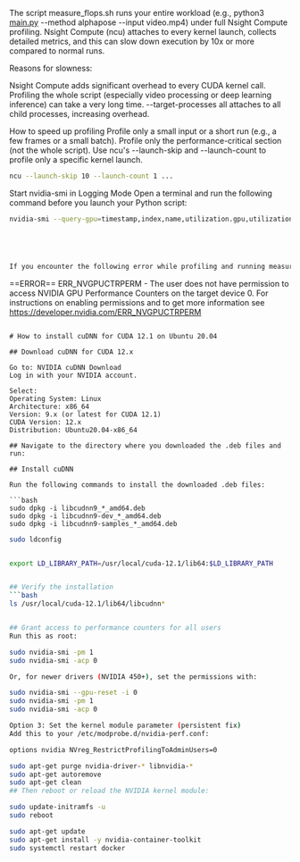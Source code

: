 The script measure_flops.sh runs your entire workload (e.g., python3 [main.py](http://_vscodecontentref_/1) --method alphapose --input video.mp4) under full Nsight Compute profiling. Nsight Compute (ncu) attaches to every kernel launch, collects detailed metrics, and this can slow down execution by 10x or more compared to normal runs.

Reasons for slowness:

Nsight Compute adds significant overhead to every CUDA kernel call.
Profiling the whole script (especially video processing or deep learning inference) can take a very long time.
--target-processes all attaches to all child processes, increasing overhead.

How to speed up profiling
Profile only a small input or a short run (e.g., a few frames or a small batch).
Profile only the performance-critical section (not the whole script).
Use ncu's --launch-skip and --launch-count to profile only a specific kernel launch.

```bash
ncu --launch-skip 10 --launch-count 1 ...
```

Start nvidia-smi in Logging Mode
Open a terminal and run the following command before you launch your Python script:

```bash
nvidia-smi --query-gpu=timestamp,index,name,utilization.gpu,utilization.memory,memory.total,memory.used,temperature.gpu,power.draw --format=csv -l 1 > gpu_log.csv





If you encounter the following error while profiling and running measure_flops.sh: 

```
==ERROR== ERR_NVGPUCTRPERM - The user does not have permission to access NVIDIA GPU Performance Counters on the target device 0. For instructions on enabling permissions and to get more information see https://developer.nvidia.com/ERR_NVGPUCTRPERM
```

# How to install cuDNN for CUDA 12.1 on Ubuntu 20.04

## Download cuDNN for CUDA 12.x

Go to: NVIDIA cuDNN Download
Log in with your NVIDIA account.

Select:
Operating System: Linux
Architecture: x86_64
Version: 9.x (or latest for CUDA 12.1)
CUDA Version: 12.x
Distribution: Ubuntu20.04-x86_64

## Navigate to the directory where you downloaded the .deb files and run:

## Install cuDNN

Run the following commands to install the downloaded .deb files:

```bash
sudo dpkg -i libcudnn9_*_amd64.deb
sudo dpkg -i libcudnn9-dev_*_amd64.deb
sudo dpkg -i libcudnn9-samples_*_amd64.deb
```

```bash
sudo ldconfig


export LD_LIBRARY_PATH=/usr/local/cuda-12.1/lib64:$LD_LIBRARY_PATH


## Verify the installation
```bash
ls /usr/local/cuda-12.1/lib64/libcudnn*


## Grant access to performance counters for all users
Run this as root:

sudo nvidia-smi -pm 1
sudo nvidia-smi -acp 0

Or, for newer drivers (NVIDIA 450+), set the permissions with:

sudo nvidia-smi --gpu-reset -i 0
sudo nvidia-smi -pm 1
sudo nvidia-smi -acp 0

Option 3: Set the kernel module parameter (persistent fix)
Add this to your /etc/modprobe.d/nvidia-perf.conf:

options nvidia NVreg_RestrictProfilingToAdminUsers=0

sudo apt-get purge nvidia-driver-* libnvidia-*
sudo apt-get autoremove
sudo apt-get clean
## Then reboot or reload the NVIDIA kernel module:

sudo update-initramfs -u
sudo reboot

sudo apt-get update
sudo apt-get install -y nvidia-container-toolkit
sudo systemctl restart docker






